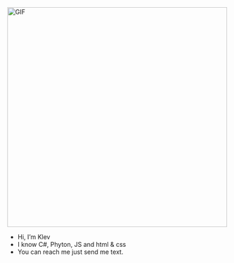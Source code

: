 
<img alt="GIF" style=" margin-right :15px;" src="https://64.media.tumblr.com/4ad8c4665bfbc9bd2cfb12f5f49a60a7/980440c0b4defe34-95/s540x810/d3cec9ea0cb049c450899c043bf8f3005516b4a8.gifv" width="500" />

<ul>
  <li>Hi, I’m Klev</li>
  <li> I know C#, Phyton, JS and html & css</li>
  <li>You can reach me just send me text.</li>
</ul>
 

 

<!---
klevtt/klevtt is a ✨ special ✨ repository because its `README.md` (this file) appears on your GitHub profile.
You can click the Preview link to take a look at your changes.
--->
